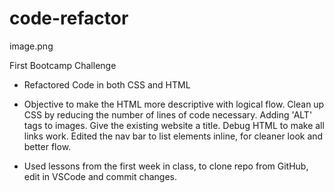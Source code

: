 # code-refactor

image.png

First Bootcamp Challenge

- Refactored Code in both CSS and HTML

- Objective to make the HTML more descriptive with logical flow. Clean up CSS by reducing the number of lines of code necessary. Adding 'ALT' tags to images. Give the existing website a title. Debug HTML to make all links work. Edited the nav bar to list elements inline, for cleaner look and better flow.

- Used lessons from the first week in class, to clone repo from GitHub, edit in VSCode and commit changes. 